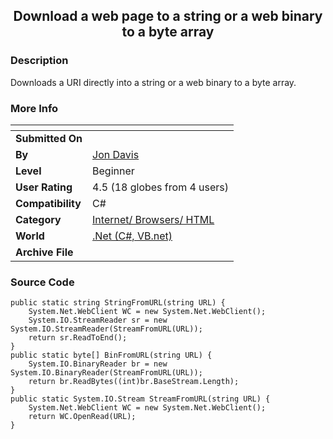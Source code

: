 ﻿<div align="center">

## Download a web page to a string or a web binary to a byte array


</div>

### Description

Downloads a URI directly into a string or a web binary to a byte array.
 
### More Info
 


<span>             |<span>
---                |---
**Submitted On**   |
**By**             |[Jon Davis](https://github.com/Planet-Source-Code/PSCIndex/blob/master/ByAuthor/jon-davis.md)
**Level**          |Beginner
**User Rating**    |4.5 (18 globes from 4 users)
**Compatibility**  |C\#
**Category**       |[Internet/ Browsers/ HTML](https://github.com/Planet-Source-Code/PSCIndex/blob/master/ByCategory/internet-browsers-html__10-9.md)
**World**          |[\.Net \(C\#, VB\.net\)](https://github.com/Planet-Source-Code/PSCIndex/blob/master/ByWorld/net-c-vb-net.md)
**Archive File**   |[](https://github.com/Planet-Source-Code/jon-davis-download-a-web-page-to-a-string-or-a-web-binary-to-a-byte-array__10-295/archive/master.zip)





### Source Code

```
public static string StringFromURL(string URL) {
	System.Net.WebClient WC = new System.Net.WebClient();
	System.IO.StreamReader sr = new System.IO.StreamReader(StreamFromURL(URL));
	return sr.ReadToEnd();
}
public static byte[] BinFromURL(string URL) {
	System.IO.BinaryReader br = new System.IO.BinaryReader(StreamFromURL(URL));
	return br.ReadBytes((int)br.BaseStream.Length);
}
public static System.IO.Stream StreamFromURL(string URL) {
	System.Net.WebClient WC = new System.Net.WebClient();
	return WC.OpenRead(URL);
}
```


